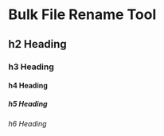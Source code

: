 # Bulk File Rename Tool

## h2 Heading
### h3 Heading
#### h4 Heading
##### h5 Heading
###### h6 Heading